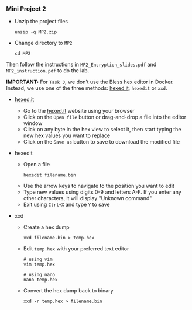 ### Mini Project 2

- Unzip the project files
    ```shell
    unzip -q MP2.zip
    ```
- Change directory to ``MP2``
    ```shell
    cd MP2
    ```
Then follow the instructions in ``MP2_Encryption_slides.pdf`` and ``MP2_instruction.pdf`` to do the lab.

**IMPORTANT:** For ``Task 3``, we don’t use the Bless hex editor in Docker. Instead, we use one of the three methods: [hexed.it](https://hexed.it/), ``hexedit`` or ``xxd``.
- [hexed.it](https://hexed.it/)
    - Go to the [hexed.it](https://hexed.it/) website using your browser
    - Click on the ``Open file`` button or drag-and-drop a file into the editor window
    - Click on any byte in the hex view to select it, then start typing the new hex values you want to replace
    - Click on the ``Save as`` button to save to download the modified file

- hexedit
    - Open a file
        ```
        hexedit filename.bin
        ```
    - Use the arrow keys to navigate to the position you want to edit
    - Type new values using digits 0-9 and letters A-F. If you enter any other characters, it will display "Unknown command"
    - Exit using ``Ctrl+X`` and type ``Y`` to save

- xxd
    - Create a hex dump
        ```shell
        xxd filename.bin > temp.hex
        ```
    - Edit ``temp.hex`` with your preferred text editor
        ```shell
        # using vim
        vim temp.hex

        # using nano
        nano temp.hex
        ```
    - Convert the hex dump back to binary
        ```shell
        xxd -r temp.hex > filename.bin
        ```
